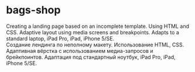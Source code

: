# bags-shop
Creating a landing page based on an incomplete template. Using HTML and CSS. Adaptive layout using media screens and breakpoints. Adapts to a standard laptop, iPad Pro, iPad, iPhone 5/SE.  
Создание лендинга по неполному макету. Использование HTML, CSS. Адаптивная вёрстка с использованием медиа-запросов и брейкпоинтов. Адаптация под стандартный ноутбук, iPad Pro, iPad, iPhone 5/SE.

